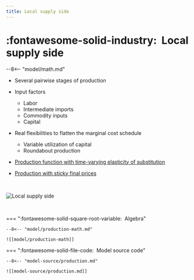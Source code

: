 ```yaml
---
title: Local supply side
---
```


# :fontawesome-solid-industry:  Local supply side

--8<-- "model/math.md"


* Several pairwise stages of production
  
* Input factors

    * Labor
    * Intermediate imports
    * Commodity inputs
    * Capital

* Real flexibilities to flatten the marginal cost schedule

    * Variable utilization of capital
    * Roundabout production


* [Production function with time-varying elasticity of substitution](production-time-varying-elasticity)

* [Production with sticky final prices](production-sticky-prices)


<br/>

![Local supply side](local-supply-side.png)

<br/>


=== ":fontawesome-solid-square-root-variable:  Algebra"

    --8<-- "model/production-math.md"

    ![[model/production-math]]


=== ":fontawesome-solid-file-code:  Model source code"

    --8<-- "model-source/production.md"

    ![[model-source/production.md]]

